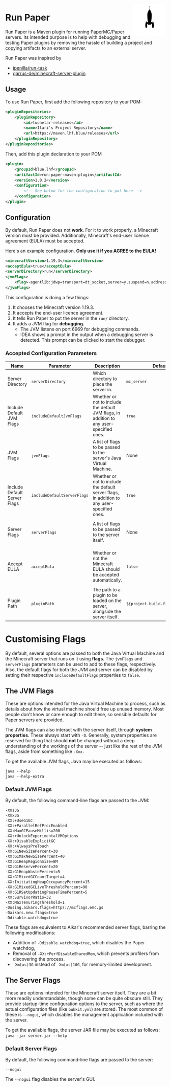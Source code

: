 <img align="right" src=".github/assets/logo.svg" width="20%"></img>
# Run Paper
Run Paper is a Maven plugin for running [PaperMC/Paper](https://github.com/PaperMC/Paper) servers.
Its intended purpose is to help with debugging and testing Paper plugins by removing the
hassle of building a project and copying artifacts to an external server.

Run Paper was inspired by
- [jpenilla/run-task](https://github.com/jpenilla/run-task)
- [garrus-de/minecraft-server-plugin](https://github.com/garrus-de/minecraft-server-plugin)

## Usage
To use Run Paper, first add the following repository to your POM:
```xml
<pluginRepositories>
    <pluginRepository>
        <id>tuonetar-releases</id>
        <name>Ilari's Project Repository</name>
        <url>https://maven.lhf.blue/releases</url>
    </pluginRepository>
</pluginRepositories>
```
Then, add this plugin declaration to your POM
```xml
<plugin>
    <groupId>blue.lhf</groupId>
    <artifactId>run-paper-maven-plugin</artifactId>
    <version>1.0.2</version>
    <configuration>
        <!-- See below for the configuration to put here -->
    </configuration>
</plugin>
```

## Configuration
By default, Run Paper does not **work**. For it to work properly, a
Minecraft version must be provided. Additionally, Minecraft's end-user licence
agreement (EULA) must be accepted.

Here's an example configuration. **Only use it if you AGREE to the [EULA](https://www.minecraft.net/en-us/eula)!**
```xml
<minecraftVersion>1.19.3</minecraftVersion>
<acceptEula>true</acceptEula>
<serverDirectory>run</serverDirectory>
<jvmFlags>
    <flag>-agentlib:jdwp=transport=dt_socket,server=y,suspend=n,address=*:6969</flag>
</jvmFlags>
```

This configuration is doing a few things:
1. It chooses the Minecraft version 1.19.3.
2. It accepts the end-user licence agreement.
3. It tells Run Paper to put the server in the `run/` directory.
4. It adds a JVM flag for **debugging.**
   - The JVM listens on port 6969 for debugging commands.
   - IDEA shows a prompt in the output when a debugging server is detected.
     This prompt can be clicked to start the debugger.

### Accepted Configuration Parameters
| Name                         | Parameter                   | Description                                                                                 | Default                          | Additional Information                                                                                                                      |
|------------------------------|-----------------------------|---------------------------------------------------------------------------------------------|----------------------------------|---------------------------------------------------------------------------------------------------------------------------------------------|
| Server Directory             | `serverDirectory`           | Which directory to place the server in.                                                     | `mc_server`                      | Path is relative to the output directory of the project, or `target` if not specified.                                                      |
| Include Default JVM Flags    | `includeDefaultJvmFlags`    | Whether or not to include the default JVM flags, in addition to any user-specified ones.    | `true`                           |                                                                                                                                             |
| JVM Flags                    | `jvmFlags`                  | A list of flags to be passed to the server's Java Virtual Machine.                          | None                             | There are some default JVM flags. See `includeDefaultJVMFlags` for instructions on disabling them.                                          |
| Include Default Server Flags | `includeDefaultServerFlags` | Whether or not to include the default server flags, in addition to any user-specified ones. | `true`                           |                                                                                                                                             |
| Server Flags                 | `serverFlags`               | A list of flags to be passed to the server itself.                                          | None                             | There are some default server flags. See `includeDefaultServerFlags` for instructions on disabling them.                                    |                                                                                                                                             |
| Accept EULA                  | `acceptEula`                | Whether or not the Minecraft EULA should be accepted automatically.                         | `false`                          | Sets the `com.mojang.eula.agree` property. Can also be accepted using the file that's generated, but the server won't work on first launch. |
| Plugin Path                  | `pluginPath`                | The path to a plugin to be loaded on the server, alongside the server itself.               | `${project.build.finalName}.jar` | Path is relative to the output directory of the project, or `target` if not specified. `null` can be used to disable the feature.           |

# Customising Flags
By default, several options are passed to both the Java Virtual Machine and the Minecraft server that runs on it using **flags.**
The `jvmFlags` and `serverFlags` parameters can be used to add to these flags, respectively. Also, the default flags for both
the JVM and server can be disabled by setting their respective `includeDefaultFlags` properties to `false`.

## The JVM Flags
These are options intended for the Java Virtual Machine to process, such as details about how the
virtual machine should free up unused memory. Most people don't know or care enough to edit these, so sensible
defaults for Paper servers are provided.

The JVM flags can also interact with the server itself, through **system properties**. These always start with `-D`.
Generally, system properties are reserved for thing that should **not** be changed without a deep understanding of
the workings of the server -- just like the rest of the JVM flags, aside from something like `-Xmx`.

To get the available JVM flags, Java may be executed as follows:
```
java --help
java --help-extra
```

### Default JVM Flags
By default, the following command-line flags are passed to the JVM:
```
-Xms3G
-Xmx3G
-XX:+UseG1GC
-XX:+ParallelRefProcEnabled
-XX:MaxGCPauseMillis=200
-XX:+UnlockExperimentalVMOptions
-XX:+DisableExplicitGC
-XX:+AlwaysPreTouch
-XX:G1NewSizePercent=30
-XX:G1MaxNewSizePercent=40
-XX:G1HeapRegionSize=8M
-XX:G1ReservePercent=20
-XX:G1HeapWastePercent=5
-XX:G1MixedGCCountTarget=4
-XX:InitiatingHeapOccupancyPercent=15
-XX:G1MixedGCLiveThresholdPercent=90
-XX:G1RSetUpdatingPauseTimePercent=5
-XX:SurvivorRatio=32
-XX:MaxTenuringThreshold=1
-Dusing.aikars.flags=https://mcflags.emc.gs
-Daikars.new.flags=true
-Ddisable.watchdog=true
```
These flags are equivalent to Aikar's recommended server flags, barring the following modifications:
- Addition of `-Ddisable.watchdog=true`, which disables the Paper watchdog,
- Removal of `-XX:+PerfDisableSharedMem`, which prevents profilers from discovering the process.
- `-Xm[xs]3G` instead of `-Xm[xs]10G`, for memory-limited development.

## The Server Flags
These are options intended for the Minecraft server itself. They are a bit more readily understandable,
though some can be quite obscure still. They provide startup-time configuration options to the server, such as
where the actual configuration files (like `bukkit.yml`) are stored. The most common of these is `--nogui`,
which disables the management application included with the server.

To get the available flags, the server JAR file may be executed as follows:
`java -jar server.jar --help`

### Default Server Flags
By default, the following command-line flags are passed to the server:
```
--nogui
```
The `--nogui` flag disables the server's GUI.
